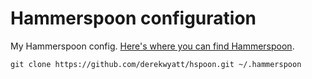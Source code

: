 # Hammerspoon configuration

My Hammerspoon config.  [Here's where you can find Hammerspoon](https://www.hammerspoon.org/).

```
git clone https://github.com/derekwyatt/hspoon.git ~/.hammerspoon
```
